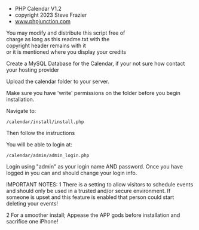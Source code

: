 * PHP Calendar V1.2                                 
* copyright 2023 Steve Frazier                      
* www.phpjunction.com                               
                                                   
You may modify and distribute this script free of  
charge as long as this readme.txt with the        
copyright header remains with it                  
or it is mentioned where you display your credits                      


Create a MySQL Database for the Calendar, if your not sure how contact your hosting provider

Upload the calendar folder to your server.

Make sure you have 'write' permissions on the folder before you begin installation.

Navigate to:

`/calendar/install/install.php`

Then follow the instructions

You will be able to login at:

`/calendar/admin/admin_login.php`

Login using "admin" as your login name AND password.
Once you have logged in you can and should change your login info.

IMPORTANT NOTES:
1 There is a setting to allow visitors to schedule events and should only be used in a trusted and/or secure environment.
   If someone is upset and this feature is enabled that person could start deleting your events!

2 For a smoother install; Appease the APP gods before installation and sacrifice one iPhone!
